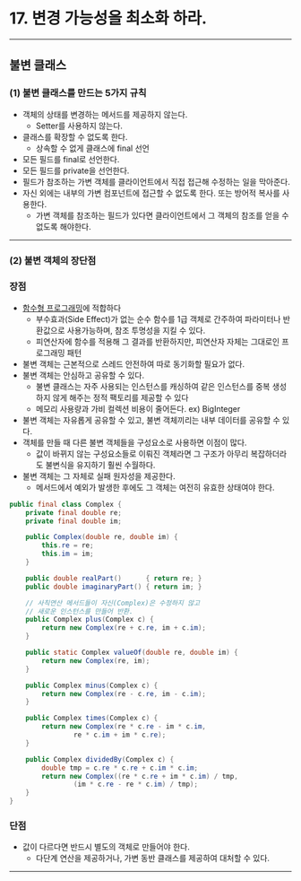 # 17. 변경 가능성을 최소화 하라.

---

## 불변 클래스
### (1) 불변 클래스를 만드는 5가지 규칙
- 객체의 상태를 변경하는 메서드를 제공하지 않는다.
  - Setter를 사용하지 않는다.
- 클래스를 확장할 수 없도록 한다.
  - 상속할 수 없게 클래스에 final 선언
- 모든 필드를 final로 선언한다.
- 모든 필드를 private을 선언한다.
- 필드가 참조하는 가변 객체를 클라이언트에서 직접 접근해 수정하는 일을 막아준다.
- 자신 외에는 내부의 가변 컴포넌트에 접근할 수 없도록 한다. 또는 방어적 복사를 사용한다.
  - 가변 객체를 참조하는 필드가 있다면 클라이언트에서 그 객체의 참조를 얻을 수 없도록 해야한다.

---

### (2) 불변 객체의 장단점

### 장점
- [함수형 프로그래밍](https://mangkyu.tistory.com/111)에 적합하다
  - 부수효과(Side Effect)가 없는 순수 함수를 1급 객체로 간주하여 파라미터나 반환값으로 사용가능하며, 참조 투명성을 지킬 수 있다.  
  - 피연산자에 함수를 적용해 그 결과를 반환하지만, 피연산자 자체는 그대로인 프로그래밍 패턴
- 불변 객체는 근본적으로 스레드 안전하여 따로 동기화할 필요가 없다.
- 불변 객체는 안심하고 공유할 수 있다.
  - 불변 클래스는 자주 사용되는 인스턴스를 캐싱하여 같은 인스턴스를 중복 생성하지 않게 해주는 정적 팩토리를 제공할 수 있다
  - 메모리 사용량과 가비 컬렉션 비용이 줄어든다. ex) BigInteger
- 불변 객체는 자유롭게 공유할 수 있고, 불변 객체끼리는 내부 데이터를 공유할 수 있다.
- 객체를 만들 때 다른 불변 객체들을 구성요소로 사용하면 이점이 많다.
  - 값이 바뀌지 않는 구성요소들로 이뤄진 객체라면 그 구조가 아무리 복잡하더라도 불변식을 유지하기 훨씬 수월하다.
- 불변 객체는 그 자체로 실패 원자성을 제공한다.
  - 메서드에서 예외가 발생한 후에도 그 객체는 여전히 유효한 상태여야 한다.
```java
public final class Complex {
    private final double re;
    private final double im;

    public Complex(double re, double im) {
        this.re = re;
        this.im = im;
    }

    public double realPart()      { return re; }
    public double imaginaryPart() { return im; }

    // 사칙연산 메서드들이 자신(Complex)은 수정하지 않고
    // 새로운 인스턴스를 만들어 반환.
    public Complex plus(Complex c) {
        return new Complex(re + c.re, im + c.im);
    }

    public static Complex valueOf(double re, double im) {
        return new Complex(re, im);
    }

    public Complex minus(Complex c) {
        return new Complex(re - c.re, im - c.im);
    }

    public Complex times(Complex c) {
        return new Complex(re * c.re - im * c.im,
                re * c.im + im * c.re);
    }

    public Complex dividedBy(Complex c) {
        double tmp = c.re * c.re + c.im * c.im;
        return new Complex((re * c.re + im * c.im) / tmp,
                (im * c.re - re * c.im) / tmp);
    }
}
```
### 단점
- 값이 다르다면 반드시 별도의 객체로 만들어야 한다.
  - 다단계 연산을 제공하거나, 가변 동반 클래스를 제공하여 대처할 수 있다.
---
